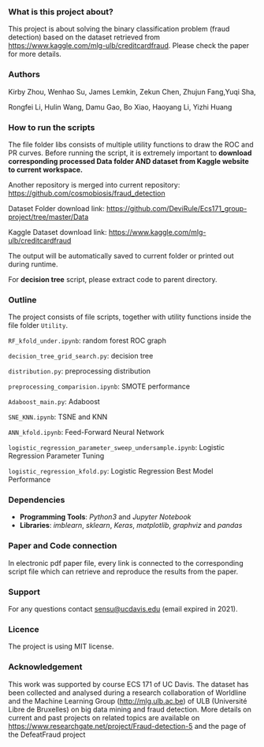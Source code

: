 ### What is this project about?
This project is about solving the binary classification problem (fraud detection) based on the dataset retrieved from https://www.kaggle.com/mlg-ulb/creditcardfraud. Please check the paper for more details.

### Authors
Kirby Zhou, Wenhao Su, James Lemkin, Zekun Chen, Zhujun Fang,Yuqi Sha, 

Rongfei Li, Hulin Wang, Damu Gao, Bo Xiao, Haoyang Li, Yizhi Huang

### How to run the scripts
The file folder libs consists of multiple utility functions to draw the ROC and PR curves.
Before running the script, it is extremely important to **download corresponding processed Data folder AND dataset from Kaggle website to current workspace.**

Another repository is merged into current repository:  https://github.com/cosmobiosis/fraud_detection

Dataset Folder download link: https://github.com/DeviRule/Ecs171_group-project/tree/master/Data

Kaggle Dataset download link: https://www.kaggle.com/mlg-ulb/creditcardfraud

The output will be automatically saved to current folder or printed out during runtime.

For **decision tree** script, please extract code to parent directory.



### Outline
The project consists of file scripts, together with utility functions inside the file folder ```Utility```.

```RF_kfold_under.ipynb```: random forest ROC graph 

```decision_tree_grid_search.py```: decision tree

```distribution.py```: preprocessing distribution

```preprocessing_comparision.ipynb```: SMOTE performance

```Adaboost_main.py```: Adaboost

```SNE_KNN.ipynb```: TSNE and KNN

```ANN_kfold.ipynb```: Feed-Forward Neural Network

```logistic_regression_parameter_sweep_undersample.ipynb```: Logistic Regression Parameter Tuning

```logistic_regression_kfold.py```: Logistic Regression Best Model Performance

### Dependencies
+ **Programming Tools**: *Python3* and *Jupyter Notebook*
+ **Libraries**: *imblearn*, *sklearn*, *Keras*, *matplotlib*, *graphviz* and *pandas*

### Paper and Code connection
In electronic pdf paper file, every link is connected to the corresponding script file which can retrieve and reproduce the results from the paper.

### Support
For any questions contact sensu@ucdavis.edu (email expired in 2021).

### Licence
The project is using MIT license.

### Acknowledgement
This work was supported by course ECS 171 of UC Davis.
The dataset has been collected and analysed during a research collaboration of Worldline and the Machine Learning Group (http://mlg.ulb.ac.be) of ULB (Université Libre de Bruxelles) on big data mining and fraud detection. More details on current and past projects on related topics are available on https://www.researchgate.net/project/Fraud-detection-5 and the page of the DefeatFraud project






